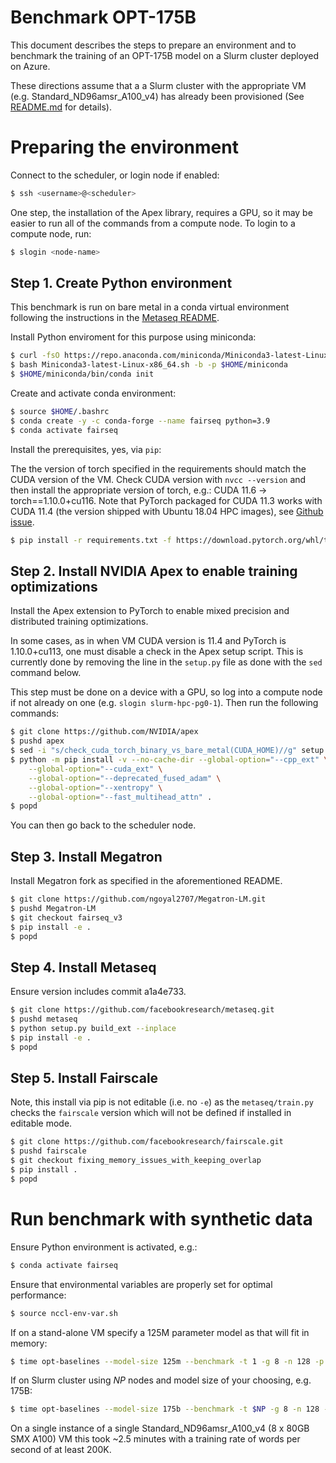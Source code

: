 # Benchmark OPT-175B

This document describes the steps to prepare an environment and to benchmark the training of an OPT-175B model on a Slurm cluster deployed on Azure.

These directions assume that a a Slurm cluster with the appropriate VM (e.g. Standard_ND96amsr_A100_v4) has already been provisioned (See [README.md](../README.md) for details).

# Preparing the environment

Connect to the scheduler, or login node if enabled:

```bash
$ ssh <username>@<scheduler>
```

One step, the installation of the Apex library, requires a GPU, so it may be easier to run all of the commands from a compute node. To login to a compute node, run:

```bash
$ slogin <node-name>
```

## Step 1. Create Python environment

This benchmark is run on bare metal in a conda virtual environment following the instructions in the [Metaseq README](https://github.com/facebookresearch/metaseq/blob/main/docs/setup.md).

Install Python enviroment for this purpose using miniconda:

```bash
$ curl -fsO https://repo.anaconda.com/miniconda/Miniconda3-latest-Linux-x86_64.sh
$ bash Miniconda3-latest-Linux-x86_64.sh -b -p $HOME/miniconda
$ $HOME/miniconda/bin/conda init
```

Create and activate conda environment:

```bash
$ source $HOME/.bashrc
$ conda create -y -c conda-forge --name fairseq python=3.9
$ conda activate fairseq
```

Install the prerequisites, yes, via `pip`:

The the version of torch specified in the requirements should match the CUDA version of the VM.  Check CUDA version with `nvcc --version` and then install the appropriate version of torch, e.g.:
CUDA 11.6 -> torch==1.10.0+cu116.  Note that PyTorch packaged for CUDA 11.3 works with CUDA 11.4 (the version shipped with Ubuntu 18.04 HPC images), see [Github issue](https://github.com/pytorch/pytorch/issues/75992).

```bash
$ pip install -r requirements.txt -f https://download.pytorch.org/whl/torch_stable.html
```

## Step 2. Install NVIDIA Apex to enable training optimizations

Install the Apex extension to PyTorch to enable mixed precision and distributed training optimizations.

In some cases, as in when VM CUDA version is 11.4 and PyTorch is 1.10.0+cu113, one must disable a check in the Apex setup script.  This is currently done by removing the line in the `setup.py` file as done with
the `sed` command below.

This step must be done on a device with a GPU, so log into a compute node if not already on one (e.g. `slogin slurm-hpc-pg0-1`). Then run the following commands:

```bash
$ git clone https://github.com/NVIDIA/apex
$ pushd apex
$ sed -i "s/check_cuda_torch_binary_vs_bare_metal(CUDA_HOME)//g" setup.py
$ python -m pip install -v --no-cache-dir --global-option="--cpp_ext" \
    --global-option="--cuda_ext" \
    --global-option="--deprecated_fused_adam" \
    --global-option="--xentropy" \
    --global-option="--fast_multihead_attn" .
$ popd
```

You can then go back to the scheduler node.

## Step 3. Install Megatron

Install Megatron fork as specified in the aforementioned README.

```bash
$ git clone https://github.com/ngoyal2707/Megatron-LM.git
$ pushd Megatron-LM
$ git checkout fairseq_v3
$ pip install -e .
$ popd
```

## Step 4. Install Metaseq

Ensure version includes commit a1a4e733.

```bash
$ git clone https://github.com/facebookresearch/metaseq.git
$ pushd metaseq
$ python setup.py build_ext --inplace
$ pip install -e .
$ popd
```

## Step 5. Install Fairscale

Note, this install via pip is not editable (i.e. no `-e`) as the `metaseq/train.py` checks the `fairscale` version which will not be defined if installed in editable mode.

```bash
$ git clone https://github.com/facebookresearch/fairscale.git
$ pushd fairscale
$ git checkout fixing_memory_issues_with_keeping_overlap
$ pip install .
$ popd
```

# Run benchmark with synthetic data

Ensure Python environment is activated, e.g.:

```bash
$ conda activate fairseq
```

Ensure that environmental variables are properly set for optimal performance:

```bash
$ source nccl-env-var.sh
```

If on a stand-alone VM specify a 125M parameter model as that will fit in memory:

```bash
$ time opt-baselines --model-size 125m --benchmark -t 1 -g 8 -n 128 -p test-125m --local --azure
```

If on Slurm cluster using *NP* nodes and model size of your choosing, e.g. 175B:

```bash
$ time opt-baselines --model-size 175b --benchmark -t $NP -g 8 -n 128 -p test-125m --azure
```

On a single instance of a single Standard_ND96amsr_A100_v4 (8 x 80GB SMX A100) VM this took ~2.5 minutes with a training rate of words per second of at least 200K.
